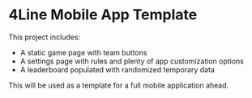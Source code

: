 # 4Line Mobile App Template

This project includes:

- A static game page with team buttons  
- A settings page with rules and plenty of app customization options  
- A leaderboard populated with randomized temporary data  

This will be used as a template for a full mobile application ahead.
